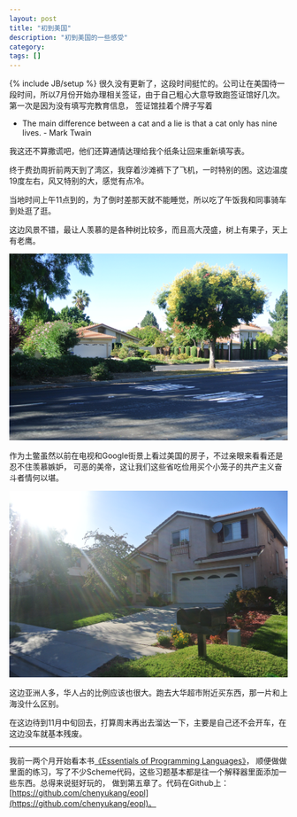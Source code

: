 ```yaml
---
layout: post
title: "初到美国"
description: "初到美国的一些感受"
category:
tags: []
---
```

{% include JB/setup %}
很久没有更新了，这段时间挺忙的。公司让在美国待一段时间，所以7月份开始办理相关签证，由于自己粗心大意导致跑签证馆好几次。
第一次是因为没有填写完教育信息，
签证馆挂着个牌子写着

- The main difference between a cat and a lie is that a cat only has nine lives. - Mark Twain

我这还不算撒谎吧，他们还算通情达理给我个纸条让回来重新填写表。


终于费劲周折前两天到了湾区，我穿着沙滩裤下了飞机，一时特别的困。这边温度19度左右，风又特别的大，感觉有点冷。

当地时间上午11点到的，为了倒时差那天就不能睡觉，所以吃了午饭我和同事骑车到处逛了逛。

这边风景不错，最让人羡慕的是各种树比较多，而且高大茂盛，树上有果子，天上有老鹰。

<img src="/images/sanjose1.jpg" alt="Sanjose" class="img-center" />


作为土鳖虽然以前在电视和Google街景上看过美国的房子，不过亲眼来看看还是忍不住羡慕嫉妒，
可恶的美帝，这让我们这些省吃俭用买个小笼子的共产主义奋斗者情何以堪。

<img src="/images/sanjose.jpg" alt="Sanjose" class="img-center" />

这边亚洲人多，华人占的比例应该也很大。跑去大华超市附近买东西，那一片和上海没什么区别。

在这边待到11月中旬回去，打算周末再出去溜达一下，主要是自己还不会开车，在这边没车就基本残废。

--------------------------

我前一两个月开始看本书[《Essentials of Programming Languages》](http://www.eopl3.com/)，
顺便做做里面的练习，写了不少Scheme代码，这些习题基本都是往一个解释器里面添加一些东西。总得来说挺好玩的，
做到第五章了。代码在Github上：[https://github.com/chenyukang/eopl](https://github.com/chenyukang/eopl)。
